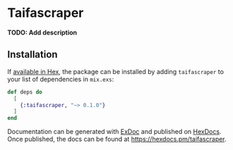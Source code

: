 # Taifascraper

**TODO: Add description**

## Installation

If [available in Hex](https://hex.pm/docs/publish), the package can be installed
by adding `taifascraper` to your list of dependencies in `mix.exs`:

```elixir
def deps do
  [
    {:taifascraper, "~> 0.1.0"}
  ]
end
```

Documentation can be generated with [ExDoc](https://github.com/elixir-lang/ex_doc)
and published on [HexDocs](https://hexdocs.pm). Once published, the docs can
be found at <https://hexdocs.pm/taifascraper>.

